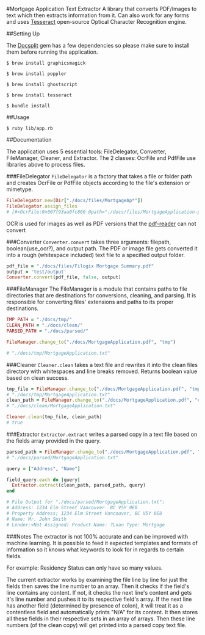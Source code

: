 #Mortgage Application Text Extractor
A library that converts PDF/Images to text which then extracts information from it. Can also work for any forms and uses [Tesseract](https://github.com/tesseract-ocr/tesseract) open-source Optical Character Recognition engine.

##Setting Up

The [Docsplit](https://documentcloud.github.io/docsplit/) gem has a few dependencies so please make sure to install them before running the application.

`$ brew install graphicsmagick`

`$ brew install poppler`

`$ brew install ghostscript`

`$ brew install tesseract`

`$ bundle install`

##Usage

`$ ruby lib/app.rb`

##Documentation

The application uses 5 essential tools: FileDelegator, Converter, FileManager, Cleaner, and Extractor.
The 2 classes: OcrFile and PdfFile use libraries above to process files.

###FileDelegator
`FileDelegator` is a factory that takes a file or folder path and creates OcrFile or PdfFile objects according to the file's extension or mimetype.
```ruby
FileDelegator.new(Dir["./docs/files/MortgageAp*"])
FileDelegator.assign_files
# [#<OcrFile:0x007f93aa0fc860 @path="./docs/files/MortgageApplication-page-001.jpg", @ocr=true>, #<OcrFile:0x007f93aa0fc428 @path="./docs/files/MortgageApplication-page-002.jpg", @ocr=true>, #<OcrFile:0x007f93a894b9f0 @path="./docs/files/MortgageApplication.pdf", @ocr=true>]
```
OCR is used for images as well as PDF versions that the [pdf-reader](https://github.com/yob/pdf-reader) can not convert

###Converter
`Converter.convert` takes three arguments: filepath, boolean(use_ocr?), and output path. The PDF or image file gets converted it into a rough (whitespace included) text file to a specified output folder.
```ruby
pdf_file = "./docs/files/Filogix Mortgage Summary.pdf"
output = 'test/output'
Converter.convert(pdf_file, false, output)
```

###FileManager
The FileManager is a module that contains paths to file directories that are destinations for conversions, cleaning, and parsing. It is responsible for converting files' extensions and paths to its proper destinations.
```ruby
TMP_PATH = "./docs/tmp/"
CLEAN_PATH = "./docs/clean/"
PARSED_PATH = "./docs/parsed/"

FileManager.change_to("./docs/MortgageApplication.pdf", "tmp")

# "./docs/tmp/MortgageApplication.txt"
```
###Cleaner
`Cleaner.clean` takes a text file and rewrites it into the clean files directory with whitespaces and line breaks removed. Returns boolean value based on clean success.
```ruby
tmp_file = FileManager.change_to("./docs/MortgageApplication.pdf", "tmp")
# "./docs/tmp/MortgageApplication.txt"
clean_path = FileManager.change_to("./docs/MortgageApplication.pdf", "clean")
# "./docs/clean/MortgageApplication.txt"

Cleaner.clean(tmp_file, clean_path)
# true
```

###Extractor
`Extractor.extract` writes a parsed copy in a text file based on the fields array provided in the query.
```ruby
parsed_path = FileManager.change_to("./docs/MortgageApplication.pdf", "parsed")
# "./docs/parsed/MortgageApplication.txt"

query = ["Address", "Name"]

field_query.each do |query|
  Extractor.extract(clean_path, parsed_path, query)
end

# File Output for "./docs/parsed/MortgageApplication.txt":
# Address: 1234 Elm Street Vancouver. BC V5Y 0E8
# Property Address; 1234 Elm Street Vancouver, BC V5Y 0E8
# Name: Mr. John Smith
# Lender:<Not Assigned) Product Name: ?Loan Type: Mortgage
```
###Notes
The extractor is not 100% accurate and can be improved with machine learning. It is possible to feed it expected templates and formats of information so it knows what keywords to look for in regards to certain fields.

For example: Residency Status can only have so many values.

The current extractor works by examining the file line by line for just the fields then saves the line number to an array. Then it checks if the field's line contains any content. If not, it checks the next line's content and gets it's line number and pushes it to its respective field's array. If the next line has another field (determined by presence of colon), it will treat it as a contentless field and automatically prints "N/A" for its content. It then stores all these fields in their respective sets in an array of arrays. Then these line numbers (of the clean copy) will get printed into a parsed copy text file.
